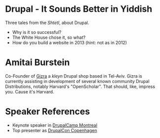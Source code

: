 Drupal - It Sounds Better in Yiddish
====================================
Three tales from the _Shtetl_, about Drupal.
* Why is it so successful?
* The White House chose it, so what?
* How do you build a website in 2013 (hint: not as in 2012)

Amitai Burstein
===============
Co-Founder of [Gizra](http://gizra.com) a _kleyn_ Drupal shop based in Tel-Aviv.
Gizra is currently assisting in development of several known community Drupal Distributions, notably
Harvard's "OpenScholar". That should, like, impress you. Cause it's Harvard.

Speaker References
==================
* Keynote speaker in [DrupalCamp Montreal](http://www.gizra.com/content/drupalcamp-montreal-keynote)
* Top presenter as [DrupalCon Copenhagen](http://drupalradar.com/video-top-presentation-drupalcon-cph)
